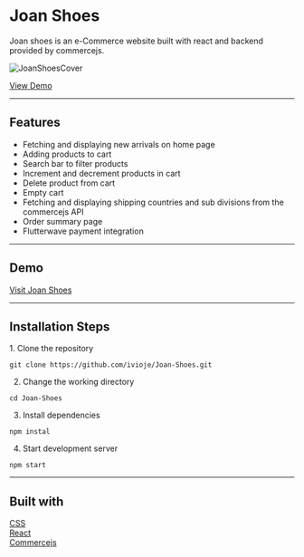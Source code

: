 # Joan Shoes


<p>Joan shoes is an e-Commerce website built with react and backend provided by commercejs.</p>

![JoanShoesCover](https://user-images.githubusercontent.com/65018340/156747159-927ccf17-25d7-4113-bbd7-facc43212c5b.png)

[View Demo](https://j-shoes.vercel.app/)

<hr />
<h2>Features</h2>
<ul>
  <li>Fetching and displaying new arrivals on home page</li>
  <li>Adding products to cart</li>
  <li>Search bar to filter products</li>
  <li>Increment and decrement products in cart</li>
  <li>Delete product from cart</li>
  <li>Empty cart</li>
  <li>Fetching and displaying shipping countries and sub divisions from the commercejs API</li>
  <li>Order summary page</li>
  <li>Flutterwave payment integration</li>
</ul>

<hr />

<h2>Demo</h2>

[Visit Joan Shoes](https://j-shoes.vercel.app/)

<hr />

<h2>Installation Steps</h2>
1. Clone the repository

 ```
 git clone https://github.com/ivioje/Joan-Shoes.git
 ```
 
 2. Change the working directory
 
 ```
 cd Joan-Shoes
 ```
 
 3. Install dependencies
 
 ```
 npm instal
 ```
 
 4. Start development server
 
 ```
 npm start
 ```
 
 <hr />

<h2>Built with</h2>

  [CSS](https://www.w3.org/Style/CSS/Overview.en.html) <br />
  [React](https://reactjs.org/) <br />
  [Commercejs](https://commercejs.com/) <br />
  
